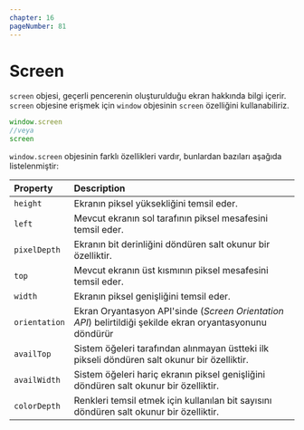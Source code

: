 ```yaml
---
chapter: 16
pageNumber: 81
---
```

# Screen

`screen` objesi, geçerli pencerenin oluşturulduğu ekran hakkında bilgi içerir. `screen` objesine erişmek için `window` objesinin `screen` özelliğini kullanabiliriz.

```javascript
window.screen
//veya
screen
```

`window.screen` objesinin farklı özellikleri vardır, bunlardan bazıları aşağıda listelenmiştir:

| Property | Description |
| :--- | :--- |
| `height` | Ekranın piksel yüksekliğini temsil eder. |
| `left` | Mevcut ekranın sol tarafının piksel mesafesini temsil eder. |
| `pixelDepth` | Ekranın bit derinliğini döndüren salt okunur bir özelliktir. |
| `top` | Mevcut ekranın üst kısmının piksel mesafesini temsil eder. |
| `width` | Ekranın piksel genişliğini temsil eder.  |
| `orientation` | Ekran Oryantasyon API'sinde (*Screen Orientation API*) belirtildiği şekilde ekran oryantasyonunu döndürür |
| `availTop` | Sistem öğeleri tarafından alınmayan üstteki ilk pikseli döndüren salt okunur bir özelliktir. |
| `availWidth` | Sistem öğeleri hariç ekranın piksel genişliğini döndüren salt okunur bir özelliktir. |
| `colorDepth` | Renkleri temsil etmek için kullanılan bit sayısını döndüren salt okunur bir özelliktir. |




